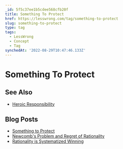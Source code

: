 ```yaml
---
_id: 5f5c37ee1b5cdee568cfb20f
title: Something To Protect
href: https://lesswrong.com/tag/something-to-protect
slug: something-to-protect
type: tag
tags:
  - LessWrong
  - Concept
  - Tag
synchedAt: '2022-08-29T10:47:46.133Z'
---
```


# Something To Protect

## See Also

- [Heroic Responsibility](/tag/heroic-responsibility)

## Blog Posts

- [Something to Protect](http://lesswrong.com/lw/nb/something_to_protect/)
- [Newcomb's Problem and Regret of Rationality](http://lesswrong.com/lw/nc/newcombs_problem_and_regret_of_rationality/)
- [Rationality is Systematized Winning](http://lesswrong.com/lw/7i/rationality_is_systematized_winning/)

